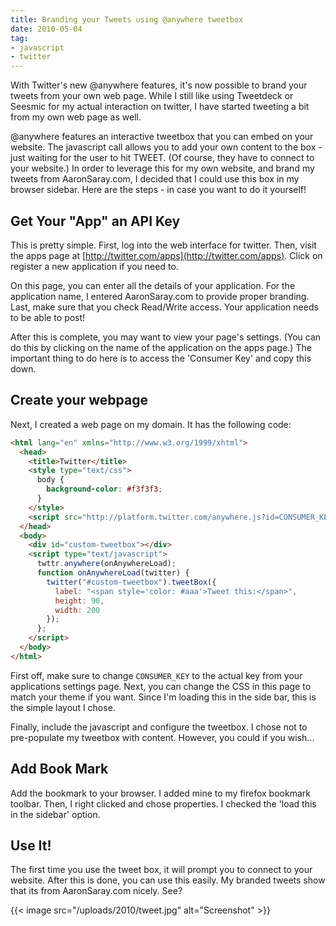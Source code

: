 ```yaml
---
title: Branding your Tweets using @anywhere tweetbox
date: 2010-05-04
tag:
- javascript
- twitter
---
```

With Twitter's new @anywhere features, it's now possible to brand your tweets from your own web page.  While I still like using Tweetdeck or Seesmic for my actual interaction on twitter, I have started tweeting a bit from my own web page as well.

<!--more-->

@anywhere features an interactive tweetbox that you can embed on your website.  The javascript call allows you to add your own content to the box - just waiting for the user to hit TWEET. (Of course, they have to connect to your website.)  In order to leverage this for my own website, and brand my tweets from AaronSaray.com, I decided that I could use this box in my browser sidebar.  Here are the steps - in case you want to do it yourself!

## Get Your "App" an API Key

This is pretty simple.  First, log into the web interface for twitter.  Then, visit the apps page at [http://twitter.com/apps](http://twitter.com/apps). Click on register a new application if you need to.

On this page, you can enter all the details of your application.  For the application name, I entered AaronSaray.com to provide proper branding.  Last, make sure that you check Read/Write access.  Your application needs to be able to post!

After this is complete, you may want to view your page's settings.  (You can do this by clicking on the name of the application on the apps page.)  The important thing to do here is to access the 'Consumer Key' and copy this down.

## Create your webpage

Next, I created a web page on my domain.  It has the following code:

```html
<html lang="en" xmlns="http://www.w3.org/1999/xhtml">
  <head>
    <title>Twitter</title>
    <style type="text/css">
      body {
        background-color: #f3f3f3;
      }
    </style>
    <script src="http://platform.twitter.com/anywhere.js?id=CONSUMER_KEY&v=1" type="text/javascript"></script>
  </head>
  <body>
    <div id="custom-tweetbox"></div>
    <script type="text/javascript">
      twttr.anywhere(onAnywhereLoad);
      function onAnywhereLoad(twitter) {
        twitter("#custom-tweetbox").tweetBox({
          label: "<span style='color: #aaa'>Tweet this:</span>",
          height: 90,
          width: 200
        });
      };
    </script>
  </body>
</html>
```
    
First off, make sure to change `CONSUMER_KEY` to the actual key from your applications settings page. Next, you can change the CSS in this page to match your theme if you want.  Since I'm loading this in the side bar, this is the simple layout I chose.

Finally, include the javascript and configure the tweetbox.  I chose not to pre-populate my tweetbox with content.  However, you could if you wish...

## Add Book Mark

Add the bookmark to your browser.  I added mine to my firefox bookmark toolbar.  Then, I right clicked and chose properties.  I checked the 'load this in the sidebar' option.

## Use It!

The first time you use the tweet box, it will prompt you to connect to your website. After this is done, you can use this easily.  My branded tweets show that its from AaronSaray.com nicely.  See?

{{< image src="/uploads/2010/tweet.jpg" alt="Screenshot" >}}
